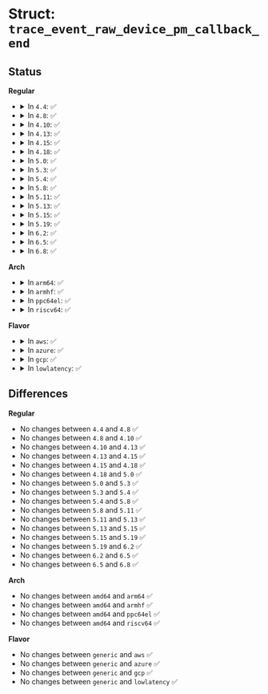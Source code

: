 # Struct: <code>trace_event_raw_device_pm_callback_end</code>

## Status
<b>Regular</b>
<ul>
<li>
<details>
<summary>In <code>4.4</code>: ✅</summary>

```c
struct trace_event_raw_device_pm_callback_end {
    struct trace_entry ent;
    u32 __data_loc_device;
    u32 __data_loc_driver;
    int error;
    char __data[0];
};
```
</details>
</li>
<li>
<details>
<summary>In <code>4.8</code>: ✅</summary>

```c
struct trace_event_raw_device_pm_callback_end {
    struct trace_entry ent;
    u32 __data_loc_device;
    u32 __data_loc_driver;
    int error;
    char __data[0];
};
```
</details>
</li>
<li>
<details>
<summary>In <code>4.10</code>: ✅</summary>

```c
struct trace_event_raw_device_pm_callback_end {
    struct trace_entry ent;
    u32 __data_loc_device;
    u32 __data_loc_driver;
    int error;
    char __data[0];
};
```
</details>
</li>
<li>
<details>
<summary>In <code>4.13</code>: ✅</summary>

```c
struct trace_event_raw_device_pm_callback_end {
    struct trace_entry ent;
    u32 __data_loc_device;
    u32 __data_loc_driver;
    int error;
    char __data[0];
};
```
</details>
</li>
<li>
<details>
<summary>In <code>4.15</code>: ✅</summary>

```c
struct trace_event_raw_device_pm_callback_end {
    struct trace_entry ent;
    u32 __data_loc_device;
    u32 __data_loc_driver;
    int error;
    char __data[0];
};
```
</details>
</li>
<li>
<details>
<summary>In <code>4.18</code>: ✅</summary>

```c
struct trace_event_raw_device_pm_callback_end {
    struct trace_entry ent;
    u32 __data_loc_device;
    u32 __data_loc_driver;
    int error;
    char __data[0];
};
```
</details>
</li>
<li>
<details>
<summary>In <code>5.0</code>: ✅</summary>

```c
struct trace_event_raw_device_pm_callback_end {
    struct trace_entry ent;
    u32 __data_loc_device;
    u32 __data_loc_driver;
    int error;
    char __data[0];
};
```
</details>
</li>
<li>
<details>
<summary>In <code>5.3</code>: ✅</summary>

```c
struct trace_event_raw_device_pm_callback_end {
    struct trace_entry ent;
    u32 __data_loc_device;
    u32 __data_loc_driver;
    int error;
    char __data[0];
};
```
</details>
</li>
<li>
<details>
<summary>In <code>5.4</code>: ✅</summary>

```c
struct trace_event_raw_device_pm_callback_end {
    struct trace_entry ent;
    u32 __data_loc_device;
    u32 __data_loc_driver;
    int error;
    char __data[0];
};
```
</details>
</li>
<li>
<details>
<summary>In <code>5.8</code>: ✅</summary>

```c
struct trace_event_raw_device_pm_callback_end {
    struct trace_entry ent;
    u32 __data_loc_device;
    u32 __data_loc_driver;
    int error;
    char __data[0];
};
```
</details>
</li>
<li>
<details>
<summary>In <code>5.11</code>: ✅</summary>

```c
struct trace_event_raw_device_pm_callback_end {
    struct trace_entry ent;
    u32 __data_loc_device;
    u32 __data_loc_driver;
    int error;
    char __data[0];
};
```
</details>
</li>
<li>
<details>
<summary>In <code>5.13</code>: ✅</summary>

```c
struct trace_event_raw_device_pm_callback_end {
    struct trace_entry ent;
    u32 __data_loc_device;
    u32 __data_loc_driver;
    int error;
    char __data[0];
};
```
</details>
</li>
<li>
<details>
<summary>In <code>5.15</code>: ✅</summary>

```c
struct trace_event_raw_device_pm_callback_end {
    struct trace_entry ent;
    u32 __data_loc_device;
    u32 __data_loc_driver;
    int error;
    char __data[0];
};
```
</details>
</li>
<li>
<details>
<summary>In <code>5.19</code>: ✅</summary>

```c
struct trace_event_raw_device_pm_callback_end {
    struct trace_entry ent;
    u32 __data_loc_device;
    u32 __data_loc_driver;
    int error;
    char __data[0];
};
```
</details>
</li>
<li>
<details>
<summary>In <code>6.2</code>: ✅</summary>

```c
struct trace_event_raw_device_pm_callback_end {
    struct trace_entry ent;
    u32 __data_loc_device;
    u32 __data_loc_driver;
    int error;
    char __data[0];
};
```
</details>
</li>
<li>
<details>
<summary>In <code>6.5</code>: ✅</summary>

```c
struct trace_event_raw_device_pm_callback_end {
    struct trace_entry ent;
    u32 __data_loc_device;
    u32 __data_loc_driver;
    int error;
    char __data[0];
};
```
</details>
</li>
<li>
<details>
<summary>In <code>6.8</code>: ✅</summary>

```c
struct trace_event_raw_device_pm_callback_end {
    struct trace_entry ent;
    u32 __data_loc_device;
    u32 __data_loc_driver;
    int error;
    char __data[0];
};
```
</details>
</li>
</ul>
<b>Arch</b>
<ul>
<li>
<details>
<summary>In <code>arm64</code>: ✅</summary>

```c
struct trace_event_raw_device_pm_callback_end {
    struct trace_entry ent;
    u32 __data_loc_device;
    u32 __data_loc_driver;
    int error;
    char __data[0];
};
```
</details>
</li>
<li>
<details>
<summary>In <code>armhf</code>: ✅</summary>

```c
struct trace_event_raw_device_pm_callback_end {
    struct trace_entry ent;
    u32 __data_loc_device;
    u32 __data_loc_driver;
    int error;
    char __data[0];
};
```
</details>
</li>
<li>
<details>
<summary>In <code>ppc64el</code>: ✅</summary>

```c
struct trace_event_raw_device_pm_callback_end {
    struct trace_entry ent;
    u32 __data_loc_device;
    u32 __data_loc_driver;
    int error;
    char __data[0];
};
```
</details>
</li>
<li>
<details>
<summary>In <code>riscv64</code>: ✅</summary>

```c
struct trace_event_raw_device_pm_callback_end {
    struct trace_entry ent;
    u32 __data_loc_device;
    u32 __data_loc_driver;
    int error;
    char __data[0];
};
```
</details>
</li>
</ul>
<b>Flavor</b>
<ul>
<li>
<details>
<summary>In <code>aws</code>: ✅</summary>

```c
struct trace_event_raw_device_pm_callback_end {
    struct trace_entry ent;
    u32 __data_loc_device;
    u32 __data_loc_driver;
    int error;
    char __data[0];
};
```
</details>
</li>
<li>
<details>
<summary>In <code>azure</code>: ✅</summary>

```c
struct trace_event_raw_device_pm_callback_end {
    struct trace_entry ent;
    u32 __data_loc_device;
    u32 __data_loc_driver;
    int error;
    char __data[0];
};
```
</details>
</li>
<li>
<details>
<summary>In <code>gcp</code>: ✅</summary>

```c
struct trace_event_raw_device_pm_callback_end {
    struct trace_entry ent;
    u32 __data_loc_device;
    u32 __data_loc_driver;
    int error;
    char __data[0];
};
```
</details>
</li>
<li>
<details>
<summary>In <code>lowlatency</code>: ✅</summary>

```c
struct trace_event_raw_device_pm_callback_end {
    struct trace_entry ent;
    u32 __data_loc_device;
    u32 __data_loc_driver;
    int error;
    char __data[0];
};
```
</details>
</li>
</ul>

## Differences
<b>Regular</b>
<ul>
<li>
No changes between <code>4.4</code> and <code>4.8</code> ✅
</li>
<li>
No changes between <code>4.8</code> and <code>4.10</code> ✅
</li>
<li>
No changes between <code>4.10</code> and <code>4.13</code> ✅
</li>
<li>
No changes between <code>4.13</code> and <code>4.15</code> ✅
</li>
<li>
No changes between <code>4.15</code> and <code>4.18</code> ✅
</li>
<li>
No changes between <code>4.18</code> and <code>5.0</code> ✅
</li>
<li>
No changes between <code>5.0</code> and <code>5.3</code> ✅
</li>
<li>
No changes between <code>5.3</code> and <code>5.4</code> ✅
</li>
<li>
No changes between <code>5.4</code> and <code>5.8</code> ✅
</li>
<li>
No changes between <code>5.8</code> and <code>5.11</code> ✅
</li>
<li>
No changes between <code>5.11</code> and <code>5.13</code> ✅
</li>
<li>
No changes between <code>5.13</code> and <code>5.15</code> ✅
</li>
<li>
No changes between <code>5.15</code> and <code>5.19</code> ✅
</li>
<li>
No changes between <code>5.19</code> and <code>6.2</code> ✅
</li>
<li>
No changes between <code>6.2</code> and <code>6.5</code> ✅
</li>
<li>
No changes between <code>6.5</code> and <code>6.8</code> ✅
</li>
</ul>
<b>Arch</b>
<ul>
<li>
No changes between <code>amd64</code> and <code>arm64</code> ✅
</li>
<li>
No changes between <code>amd64</code> and <code>armhf</code> ✅
</li>
<li>
No changes between <code>amd64</code> and <code>ppc64el</code> ✅
</li>
<li>
No changes between <code>amd64</code> and <code>riscv64</code> ✅
</li>
</ul>
<b>Flavor</b>
<ul>
<li>
No changes between <code>generic</code> and <code>aws</code> ✅
</li>
<li>
No changes between <code>generic</code> and <code>azure</code> ✅
</li>
<li>
No changes between <code>generic</code> and <code>gcp</code> ✅
</li>
<li>
No changes between <code>generic</code> and <code>lowlatency</code> ✅
</li>
</ul>
